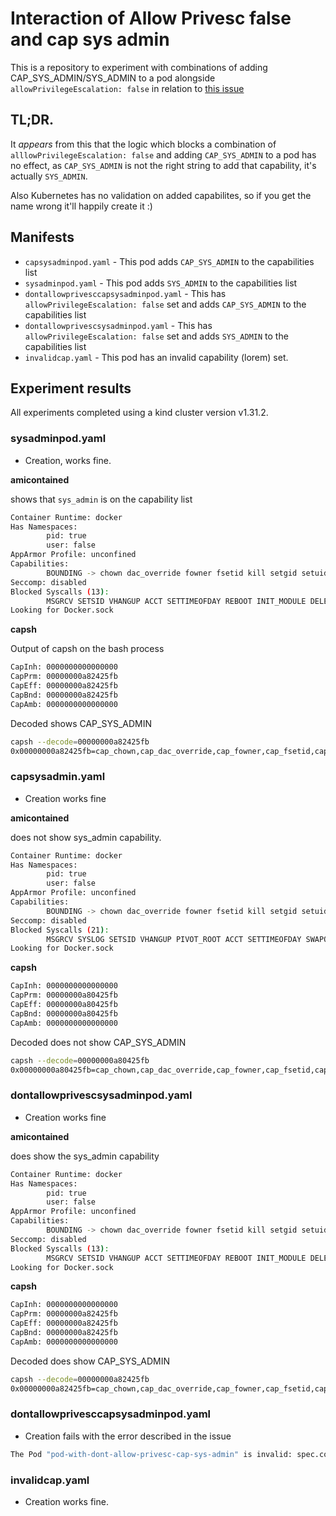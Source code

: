 # Interaction of Allow Privesc false and cap sys admin

This is a repository to experiment with combinations of adding CAP_SYS_ADMIN/SYS_ADMIN to a pod alongside `allowPrivilegeEscalation: false` in relation to [this issue](https://github.com/kubernetes/kubernetes/issues/131336)

## TL;DR.

It *appears* from this that the logic which blocks a combination of `alllowPrivilegeEscalation: false` and adding `CAP_SYS_ADMIN` to a pod has no effect, as `CAP_SYS_ADMIN` is not the right string to add that capability, it's actually `SYS_ADMIN`.

Also Kubernetes has no validation on added capabilites, so if you get the name wrong it'll happily create it :)

## Manifests

- `capsysadminpod.yaml` - This pod adds `CAP_SYS_ADMIN` to the capabilities list
- `sysadminpod.yaml` - This pod adds `SYS_ADMIN` to the capabilities list
- `dontallowprivesccapsysadminpod.yaml` - This has `allowPrivilegeEscalation: false` set and adds `CAP_SYS_ADMIN` to the capabilities list
- `dontallowprivescsysadminpod.yaml` - This has `allowPrivilegeEscalation: false` set and adds `SYS_ADMIN` to the capabilities list
- `invalidcap.yaml` - This pod has an invalid capability (lorem) set.

## Experiment results

All experiments completed using a kind cluster version v1.31.2.

### sysadminpod.yaml

- Creation, works fine.

**amicontained**

shows that `sys_admin` is on the capability list

```bash
Container Runtime: docker
Has Namespaces:
        pid: true
        user: false
AppArmor Profile: unconfined
Capabilities:
        BOUNDING -> chown dac_override fowner fsetid kill setgid setuid setpcap net_bind_service net_raw sys_chroot sys_admin mknod audit_write setfcap
Seccomp: disabled
Blocked Syscalls (13):
        MSGRCV SETSID VHANGUP ACCT SETTIMEOFDAY REBOOT INIT_MODULE DELETE_MODULE KEXEC_LOAD OPEN_BY_HANDLE_AT FINIT_MODULE KEXEC_FILE_LOAD USERFAULTFD
Looking for Docker.sock
```

**capsh**

Output of capsh on the bash process

```bash
CapInh: 0000000000000000
CapPrm: 00000000a82425fb
CapEff: 00000000a82425fb
CapBnd: 00000000a82425fb
CapAmb: 0000000000000000
```

Decoded shows CAP_SYS_ADMIN

```bash
capsh --decode=00000000a82425fb
0x00000000a82425fb=cap_chown,cap_dac_override,cap_fowner,cap_fsetid,cap_kill,cap_setgid,cap_setuid,cap_setpcap,cap_net_bind_service,cap_net_raw,cap_sys_chroot,cap_sys_admin,cap_mknod,cap_audit_write,cap_setfcap
```

### capsysadmin.yaml

- Creation works fine

**amicontained**

does not show sys_admin capability.

```bash
Container Runtime: docker
Has Namespaces:
        pid: true
        user: false
AppArmor Profile: unconfined
Capabilities:
        BOUNDING -> chown dac_override fowner fsetid kill setgid setuid setpcap net_bind_service net_raw sys_chroot mknod audit_write setfcap
Seccomp: disabled
Blocked Syscalls (21):
        MSGRCV SYSLOG SETSID VHANGUP PIVOT_ROOT ACCT SETTIMEOFDAY SWAPON SWAPOFF REBOOT SETHOSTNAME SETDOMAINNAME INIT_MODULE DELETE_MODULE KEXEC_LOAD PERF_EVENT_OPEN FANOTIFY_INIT OPEN_BY_HANDLE_AT FINIT_MODULE KEXEC_FILE_LOAD USERFAULTFD
Looking for Docker.sock
```

**capsh**

```bash
CapInh: 0000000000000000
CapPrm: 00000000a80425fb
CapEff: 00000000a80425fb
CapBnd: 00000000a80425fb
CapAmb: 0000000000000000
```

Decoded does not show CAP_SYS_ADMIN

```bash
capsh --decode=00000000a80425fb
0x00000000a80425fb=cap_chown,cap_dac_override,cap_fowner,cap_fsetid,cap_kill,cap_setgid,cap_setuid,cap_setpcap,cap_net_bind_service,cap_net_raw,cap_sys_chroot,cap_mknod,cap_audit_write,cap_setfcap
```

### dontallowprivescsysadminpod.yaml

- Creation works fine

**amicontained**

does show the sys_admin capability

```bash
Container Runtime: docker
Has Namespaces:
        pid: true
        user: false
AppArmor Profile: unconfined
Capabilities:
        BOUNDING -> chown dac_override fowner fsetid kill setgid setuid setpcap net_bind_service net_raw sys_chroot sys_admin mknod audit_write setfcap
Seccomp: disabled
Blocked Syscalls (13):
        MSGRCV SETSID VHANGUP ACCT SETTIMEOFDAY REBOOT INIT_MODULE DELETE_MODULE KEXEC_LOAD OPEN_BY_HANDLE_AT FINIT_MODULE KEXEC_FILE_LOAD USERFAULTFD
Looking for Docker.sock
```

**capsh**

```bash
CapInh: 0000000000000000
CapPrm: 00000000a82425fb
CapEff: 00000000a82425fb
CapBnd: 00000000a82425fb
CapAmb: 0000000000000000
```

Decoded does show CAP_SYS_ADMIN

```bash
capsh --decode=00000000a82425fb
0x00000000a82425fb=cap_chown,cap_dac_override,cap_fowner,cap_fsetid,cap_kill,cap_setgid,cap_setuid,cap_setpcap,cap_net_bind_service,cap_net_raw,cap_sys_chroot,cap_sys_admin,cap_mknod,cap_audit_write,cap_setfcap
```

### dontallowprivesccapsysadminpod.yaml

- Creation fails with the error described in the issue

```bash
The Pod "pod-with-dont-allow-privesc-cap-sys-admin" is invalid: spec.containers[0].securityContext: Invalid value: core.SecurityContext{Capabilities:(*core.Capabilities)(0xc009611a10), Privileged:(*bool)(nil), SELinuxOptions:(*core.SELinuxOptions)(nil), WindowsOptions:(*core.WindowsSecurityContextOptions)(nil), RunAsUser:(*int64)(nil), RunAsGroup:(*int64)(nil), RunAsNonRoot:(*bool)(nil), ReadOnlyRootFilesystem:(*bool)(nil), AllowPrivilegeEscalation:(*bool)(0xc008a4fdac), ProcMount:(*core.ProcMountType)(nil), SeccompProfile:(*core.SeccompProfile)(nil), AppArmorProfile:(*core.AppArmorProfile)(nil)}: cannot set `allowPrivilegeEscalation` to false and `capabilities.Add` CAP_SYS_ADMIN
```

### invalidcap.yaml

- Creation works fine.